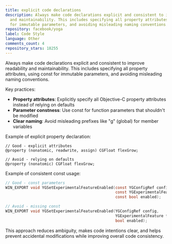 ```yaml
---
title: explicit code declarations
description: Always make code declarations explicit and consistent to improve readability
  and maintainability. This includes specifying all property attributes, using const
  for immutable parameters, and avoiding misleading naming conventions.
repository: facebook/yoga
label: Code Style
language: Other
comments_count: 4
repository_stars: 18255
---
```


Always make code declarations explicit and consistent to improve readability and maintainability. This includes specifying all property attributes, using const for immutable parameters, and avoiding misleading naming conventions.

Key practices:
- **Property attributes**: Explicitly specify all Objective-C property attributes instead of relying on defaults
- **Parameter constness**: Use const for function parameters that shouldn't be modified
- **Clear naming**: Avoid misleading prefixes like "g" (global) for member variables

Example of explicit property declaration:
```objc
// Good - explicit attributes
@property (nonatomic, readwrite, assign) CGFloat flexGrow;

// Avoid - relying on defaults
@property (nonatomic) CGFloat flexGrow;
```

Example of consistent const usage:
```c
// Good - const parameters
WIN_EXPORT void YGSetExperimentalFeatureEnabled(const YGConfigRef config,
                                                const YGExperimentalFeature feature,
                                                const bool enabled);

// Avoid - missing const
WIN_EXPORT void YGSetExperimentalFeatureEnabled(YGConfigRef config,
                                                YGExperimentalFeature feature,
                                                bool enabled);
```

This approach reduces ambiguity, makes code intentions clear, and helps prevent accidental modifications while improving overall code consistency.